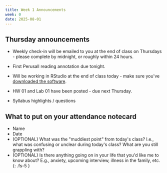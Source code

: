 ```yaml
---
title: Week 1 Announcements
week: 0
date: 2025-08-01
---
```


## Thursday announcements 

+ Weekly check-in will be emailed to you at the end of class on Thursdays - please complete by midnight, or roughly within 24 hours.

+ First Perusall reading annotation due tonight. 

+ Will be working in RStudio at the end of class today - make sure you've [downloaded the software](https://kgfitzgerald.github.io/stat-5700/rstudio/).

+ HW 01 and Lab 01 have been posted - due next Thursday. 

+ Syllabus highlights / questions

## What to put on your attendance notecard

+ Name
+ Date
+ (OPTIONAL) What was the "muddiest point" from today's class? I.e., what was confusing or unclear during today's class? What are you still grappling with?
+ (OPTIONAL) Is there anything going on in your life that you'd like me to know about? E.g., anxiety, upcoming interview, illness in the family, etc. 
{: .fs-5 }
